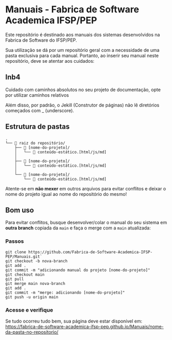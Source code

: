 # Manuais -  Fabrica de Software Academica IFSP/PEP

Este repositório é destinado aos manuais dos sistemas desenvolvidos na Fabrica de Software do IFSP/PEP.

Sua utilização se dá por um repositório geral com a necessidade de uma pasta exclusiva para cada manual. Portanto, ao inserir seu manual neste repositório, deve se atentar aos cuidados:

## Inb4

Cuidado com caminhos absolutos no seu projeto de documentação, opte por utilizar caminhos relativos

Além disso, por padrão, o Jekill (Construtor de páginas) não lê diretórios começados com _ (underscore).

## Estrutura de pastas

```
.
└── 📂 raiz do repositório/
    ├── 📂 [nome-do-projeto]/
    │   └── 📄 conteúdo-estático.[html/js/md]
    │
    ├── 📂 [nome-do-projeto]/
    │   └── 📄 conteúdo-estático.[html/js/md]
    │
    └── 📂 [nome-do-projeto]/
        └── 📄 conteúdo-estático.[html/js/md]
```

Atente-se em **não mexer** em outros arquivos para evitar conflitos e deixar o nome do projeto igual ao nome do repositório do mesmo!

## Bom uso

Para evitar conflitos, busque desenvolver/colar o manual do seu sistema em **outra branch** copiada da `main` e faça o merge com a `main` atualizada:

### Passos

```
git clone https://github.com/Fabrica-de-Software-Academica-IFSP-PEP/Manuais.git`
git checkout -b nova-branch
git add .
git commit -m "adicionando manual do projeto [nome-do-projeto]"
git checkout main
git pull
git merge main nova-branch
git add .
git commit -m "merge: adicionando [nome-do-projeto]"
git push -u origin main
```

### Acesse e verifique

Se tudo ocorreu tudo bem, sua página deve estar disponível em:
https://fabrica-de-software-academica-ifsp-pep.github.io/Manuais/nome-da-pasta-no-repositorio/